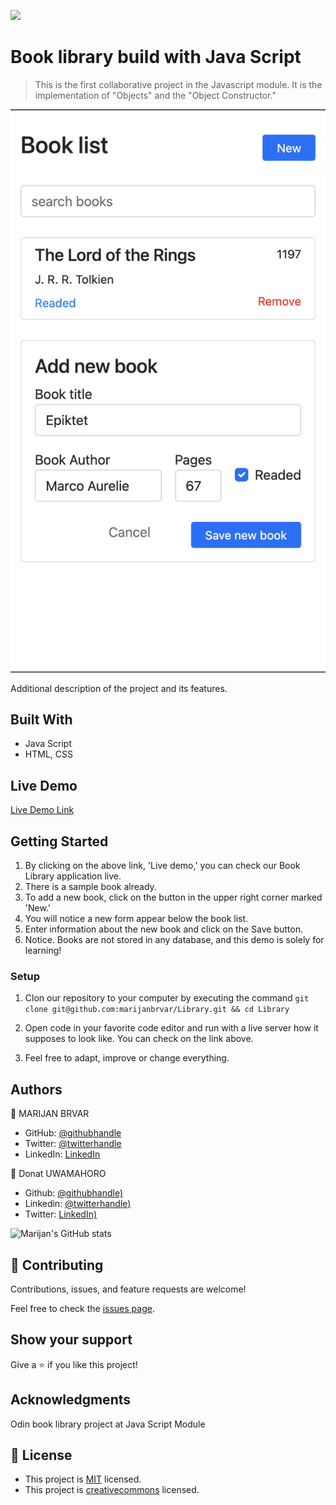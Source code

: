 ![](https://img.shields.io/badge/Microverse-blueviolet)

# Book library build with Java Script

> This is the first collaborative project in the Javascript module. It is the implementation of "Objects" and the "Object Constructor."

![screenshot](./app_screenshot.png)

Additional description of the project and its features.

## Built With

- Java Script
- HTML, CSS 

## Live Demo

[Live Demo Link](https://marijanbrvar.github.io/Library/)

## Getting Started

1. By clicking on the above link, 'Live demo,' you can check our Book Library application live.
2. There is a sample book already.
3. To add a new book, click on the button in the upper right corner marked 'New.'
4. You will notice a new form appear below the book list.
5. Enter information about the new book and click on the Save button.
6. Notice. Books are not stored in any database, and this demo is solely for learning!

### Setup

1. Clon our repository to your computer by executing the command `git clone git@github.com:marijanbrvar/Library.git && cd Library`

2. Open code in your favorite code editor and run with a live server how it supposes to look like. You can check on the link above.

3. Feel free to adapt, improve or change everything.

## Authors

👤 MARIJAN BRVAR

- GitHub: [@githubhandle](https://github.com/marijanbrvar)
- Twitter: [@twitterhandle](https://twitter.com/marijanbrvar)
- LinkedIn: [LinkedIn](https://linkedin.com/in/marijanbrvar)

👤 Donat UWAMAHORO

- Github: [@githubhandle)](https://github.com/uwadonat)
- Linkedin: [@twitterhandle)](https://www.linkedin.com/in/uwadonat)
- Twitter: [LinkedIn)](https://twitter.com/uwahoroDonat)

![Marijan's GitHub stats](https://github-readme-stats.vercel.app/api?username=marijanbrvar&count_private=true&theme=dark&show_icons=true)

## 🤝 Contributing

Contributions, issues, and feature requests are welcome!

Feel free to check the [issues page](https://github.com/marijanbrvar/Library/issues).

## Show your support

Give a ⭐️ if you like this project!

## Acknowledgments

 Odin book library project at Java Script Module

## 📝 License

- This project is [MIT](https://github.com/marijanbrvar/Library/blob/development/LICENSE) licensed.
- This project is [creativecommons](https://creativecommons.org/licenses/by-nc/4.0/) licensed.